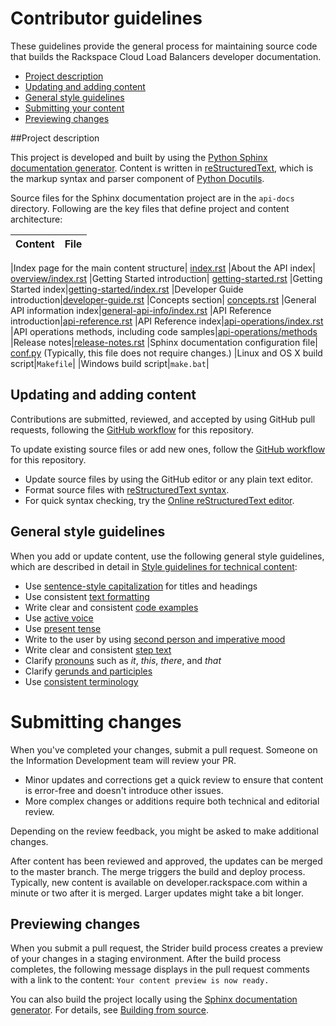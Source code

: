 
# Contributor guidelines

These guidelines provide the general process for maintaining source code that builds the 
Rackspace Cloud Load Balancers developer documentation. 

- [Project description](#project-description)
- [Updating and adding content](#updating-and-adding-content)
- [General style guidelines](#general-style-guidelines)
- [Submitting your content](#submitting-changes)
- [Previewing changes](#previewing-changes)

##Project description
<!-- Provide as little or as much information about architecture as needed to help 
contributors figure out which file to update.-->

This project is developed and built by using the 
[Python Sphinx documentation generator](http://sphinx-doc.org/). Content is 
written in [reStructuredText](http://sphinx-doc.org/rest.html), which is the markup syntax and 
parser component of [Python Docutils](http://docutils.sourceforge.net/index.html).

Source files for the Sphinx documentation project are in the ``api-docs`` directory. 
Following are the key files that define project and content architecture: 


Content | File
--- | ---

|Index page for the main content structure| [index.rst](https://github.com/rackerlabs/docs-cloud-load-balancers/blob/master/api-docs/cloud-load-balancers-v1/index.rst)
|About the API index| [overview/index.rst](https://github.com/rackerlabs/docs-cloud-load-balancers/blob/master/api-docs/cloud-load-balancers-v1/overview/index.rst)
|Getting Started introduction| [getting-started.rst](https://github.com/rackerlabs/docs-cloud-load-balancers/blob/master/api-docs/cloud-load-balancers-v1/getting-started.rst)
|Getting Started index|[getting-started/index.rst](https://github.com/rackerlabs/docs-cloud-load-balancers/blob/master/api-docs/cloud-load-balancers-v1/getting-started/index.rst)
|Developer Guide introduction|[developer-guide.rst](https://github.com/rackerlabs/docs-cloud-load-balancers/blob/master/api-docs/cloud-load-balancers-v1/developer-guide.rst)
|Concepts section| [concepts.rst](https://github.com/rackerlabs/docs-cloud-load-balancers/blob/master/api-docs/cloud-load-balancers-v1/concepts.rst)
|General API information index|[general-api-info/index.rst](https://github.com/rackerlabs/docs-cloud-load-balancers/blob/master/api-docs/cloud-load-balancers-v1/general-api-info/index.rst)
|API Reference introduction|[api-reference.rst](https://github.com/rackerlabs/docs-cloud-load-balancers/blob/master/api-docs/cloud-load-balancers-v1/api-reference.rst)
|API Reference index|[api-operations/index.rst](https://github.com/rackerlabs/docs-cloud-load-balancers/blob/master/api-docs/cloud-load-balancers-v1/api-operations/index.rst)
|API operations methods, including code samples|[api-operations/methods](https://github.com/rackerlabs/docs-cloud-load-balancers/tree/master/api-docs/cloud-load-balancers-v1/api-operations/methods) 
|Release notes|[release-notes.rst](https://github.com/rackerlabs/docs-cloud-load-balancers/blob/master/api-docs/cloud-load-balancers-v1/release-notes.rst)
|Sphinx documentation configuration file| [conf.py](https://github.com/rackerlabs/docs-cloud-load-balancers/blob/master/api-docs/cloud-load-balancers-v1/conf.py) (Typically, this file does not require changes.)
|Linux and OS X build script|``Makefile``|
|Windows build script|``make.bat``|



## Updating and adding content

Contributions are submitted, reviewed, and accepted by using GitHub pull requests, following the [GitHub workflow](GITHUBING.md) for this repository. 

To update existing source files or add new ones, follow the [GitHub workflow](GITHUBING.md) for this repository.

* Update source files by using the GitHub editor or any plain text editor.
* Format source files with 
  [reStructuredText syntax](http://www.sphinx-doc.org/en/stable/rest.html).  
* For quick syntax checking, try the 
[Online reStructuredText editor](http://rst.ninjs.org/). 

## General style guidelines

When you add or update content, use the following general style guidelines, which are 
described in detail in [Style guidelines for technical content](https://github.com/rackerlabs/docs-rackspace/tree/master/style-guide):

- Use [sentence-style capitalization](https://github.com/rackerlabs/docs-rackspace/blob/master/style-guide/a-l-style-guidelines.md#cap-sentence-style) for titles and headings
- Use consistent [text formatting](https://github.com/rackerlabs/docs-rackspace/blob/master/style-guide/m-z-style-guidelines.md#text-formatting)
- Write clear and consistent [code examples](https://github.com/rackerlabs/docs-rackspace/blob/master/style-guide/a-l-style-guidelines.md#code-examples)
- Use [active voice](https://github.com/rackerlabs/docs-rackspace/blob/master/style-guide/basic-writing-guidelines.md#use-active-voice)
- Use [present tense](https://github.com/rackerlabs/docs-rackspace/blob/master/style-guide/basic-writing-guidelines.md#use-present-tense)
- Write to the user by using [second person and imperative mood](https://github.com/rackerlabs/docs-rackspace/blob/master/style-guide/basic-writing-guidelines.md#write-to-user)
- Write clear and consistent [step text](https://github.com/rackerlabs/docs-rackspace/blob/master/style-guide/m-z-style-guidelines.md#tasks-steps)
- Clarify [pronouns](https://github.com/rackerlabs/docs-rackspace/blob/master/style-guide/basic-writing-guidelines.md#clarify-pronouns) such as *it*, *this*, *there*, and *that*
- Clarify [gerunds and participles](https://github.com/rackerlabs/docs-rackspace/blob/master/style-guide/basic-writing-guidelines.md#clarify-gerunds-and-participles)
- Use [consistent terminology](https://github.com/rackerlabs/docs-rackspace/blob/master/style-guide/basic-writing-guidelines.md#use-consistent-terminology)

<!-- Adding build from source guidelines until we can provide a link to automated gh-pages 
output, or to the staging URL that Ash is working on. 
--> 

# Submitting changes

When you've completed your changes, submit a pull request. Someone on the Information Development team will review your PR.
- Minor updates and corrections get a quick review to ensure that content is error-free and doesn't introduce other issues.
- More complex changes or additions require both technical and editorial review. 

Depending on the review feedback, you might be asked to make additional changes. 

After content has been reviewed and approved, the updates can be merged to the master branch. The merge triggers the build and 
deploy process. Typically, new content is available on developer.rackspace.com within a minute or two after it is merged. Larger 
updates might take a bit longer.

## Previewing changes

When you submit a pull request, the Strider build process creates a preview of your changes in a staging environment. 
After the build process completes, the following message displays in the pull request comments with a link to the content: ``Your content preview is now ready.``

You can also build the project locally using the [Sphinx documentation generator](http://sphinx-doc.org/). For details, see 
[Building from source](https://github.com/rackerlabs/docs-rackspace/blob/master/tools/build-from-source.rst).
